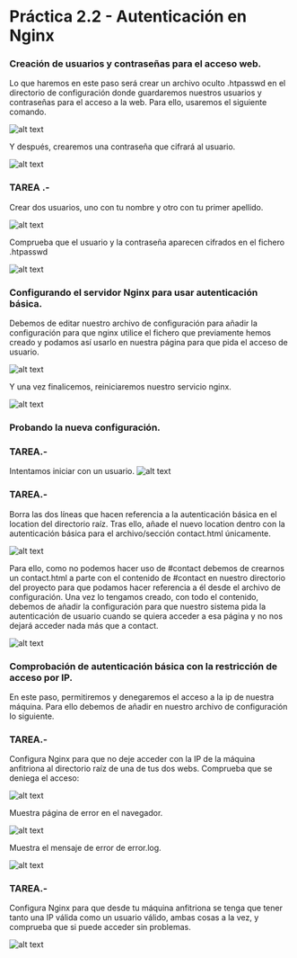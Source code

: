 # Práctica 2.2 - Autenticación en Nginx

### Creación de usuarios y contraseñas para el acceso web.

Lo que haremos en este paso será crear un archivo oculto .htpasswd en el directorio de configuración donde guardaremos nuestros usuarios y contraseñas para el acceso a la web.
Para ello, usaremos el siguiente comando.

![alt text](./images_actividad_2_2/image.png)

Y después, crearemos una contraseña que cifrará al usuario.

![alt text](./images_actividad_2_2/image-1.png)

### TAREA .- 

Crear dos usuarios, uno con tu nombre y otro con tu primer apellido.

![alt text](./images_actividad_2_2/image-2.png)

Comprueba que el usuario y la contraseña aparecen cifrados en el fichero .htpasswd

![alt text](./images_actividad_2_2/image-3.png)

### Configurando el servidor Nginx para usar autenticación básica.

Debemos de editar nuestro archivo de configuración para añadir la configuración para que nginx utilice el fichero que previamente hemos creado y podamos así usarlo en nuestra página para que pida el acceso de usuario.

![alt text](./images_actividad_2_2/image-4.png)

Y una vez finalicemos, reiniciaremos nuestro servicio nginx.

![alt text](./images_actividad_2_2/image-5.png)

### Probando la nueva configuración.

### TAREA.-

Intentamos iniciar con un usuario.
![alt text](./images_actividad_2_2/image-6.png)


### TAREA.- 

Borra las dos líneas que hacen referencia a la autenticación básica en el location del directorio raíz. Tras ello, añade el nuevo location dentro con la autenticación básica para el archivo/sección contact.html únicamente.

![alt text](./images_actividad_2_2/image-10.png)

Para ello, como no podemos hacer uso de #contact debemos de crearnos un contact.html a parte con el contenido de #contact en nuestro directorio del proyecto para que podamos hacer referencia a él desde el archivo de configuración. 
Una vez lo tengamos creado, con todo el contenido, debemos de añadir la configuración para que nuestro sistema pida la autenticación de usuario cuando se quiera acceder a esa página y no nos dejará acceder nada más que a contact.

![alt text](./images_actividad_2_2/image-9.png)




### Comprobación de autenticación básica con la restricción de acceso por IP.

En este paso, permitiremos y denegaremos el acceso a la ip de nuestra máquina. Para ello debemos de añadir en nuestro archivo de configuración
lo siguiente.

### TAREA.-

Configura Nginx para que no deje acceder con la IP de la máquina anfitriona al directorio raíz de una de tus dos webs. Comprueba que se deniega el acceso:

![alt text](./images_actividad_2_2/image-11.png)

Muestra página de error en el navegador.

![alt text](./images_actividad_2_2/image-12.png)

Muestra el mensaje de error de error.log.

![alt text](./images_actividad_2_2/image-13.png)

### TAREA.- 

Configura Nginx para que desde tu máquina anfitriona se tenga que tener tanto una IP válida como un usuario válido, ambas cosas a la vez, y comprueba que si puede acceder sin problemas.

![alt text](./images_actividad_2_2/image-14.png)

